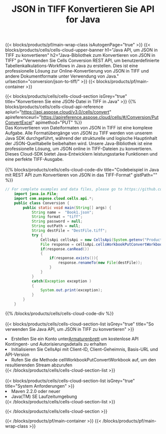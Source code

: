 ﻿---
title:  JSON in TIFF Konvertieren Sie API for Java
description:  Cloud-APIs und SDKs für Microsoft Excel und OpenOffice Calc. Konvertieren Sie die Tabelle in ein anderes Dateiformat.
url: /de/java/conversion/json-to-tiff/
---
{{< blocks/products/pf/main-wrap-class isAutogenPage="true" >}}
{{< blocks/products/cells/cells-cloud-upper-banner h1="Java API, um JSON in TIFF zu konvertieren" h2="Java-Bibliothek zum Konvertieren von JSON in TIFF" p="Verwenden Sie Cells Conversion REST API, um benutzerdefinierte Tabellenkalkulations-Workflows in Java zu erstellen. Dies ist eine professionelle Lösung zur Online-Konvertierung von JSON in TIFF und andere Dokumentformate unter Verwendung von Java." urlsection="conversion/json-to-tiff/" >}}
{{< blocks/products/pf/main-container >}}

{{< blocks/products/cells/cells-cloud-section isGrey="true" title="Konvertieren Sie eine JSON-Datei in TIFF in Java" >}}
{{% blocks/products/cells/cells-cloud-api-reference apiurl="https://api.aspose.cloud/v3.0/cells/convert" apireferenceurl="https://apireference.aspose.cloud/cells/#/Conversion/PutConvertExcel" apimethod="PUT" %}}
<br/>
Das Konvertieren von Dateiformaten von JSON in TIFF ist eine komplexe Aufgabe. Alle Formatübergänge von JSON zu TIFF werden von unserem Java SDK durchgeführt, während der strukturelle und logische Hauptinhalt der JSON-Quelltabelle beibehalten wird. Unsere Java-Bibliothek ist eine professionelle Lösung, um JSON online in TIFF-Dateien zu konvertieren. Dieses Cloud-SDK bietet Java-Entwicklern leistungsstarke Funktionen und eine perfekte TIFF-Ausgabe.
<br/>
<br/>
{{% blocks/products/cells/cells-cloud-code-div title="Codebeispiel in Java mit REST API zum Konvertieren von JSON in das TIFF-Format" gistPath="" %}}
 
```java
// For complete examples and data files, please go to https://github.com/aspose-cells-cloud/aspose-cells-cloud-java/
    import java.io.File;
    import com.aspose.cloud.cells.api.*;
    public class Conversion {
        public static void main(String[] args) {
            String name =  "Book1.json";
            String format = "tiff";
            String password = null;
            String outPath = null;
            String destFile = "DestFile.tiff";
            try {
                CellsApi cellsApi = new CellsApi(System.getenv("ProductClientId"), System.getenv("ProductClientSecret"));
                File response = cellsApi.cellsWorkbookPutConvertWorkbook(new File(name), format, password, outPath, null,null);            
                if(response.canRead())
                {
                    if(response.exists()){
                        response.renameTo(new File(destFile));
                    }                
                }
            }
            catch(Exception exception )
            {
                System.out.print(exception);
            }
        }
    }
```
 
{{% /blocks/products/cells/cells-cloud-code-div %}}
<br/>
<br/>
{{< blocks/products/cells/cells-cloud-section-list isGrey="true" title="So verwenden Sie Java API, um JSON in TIFF zu konvertieren" >}}
<li> Erstellen Sie ein Konto unter<a href="https://dashboard.aspose.cloud/">Armaturenbrett</a> um kostenlose API Kontingent- und Autorisierungsdetails zu erhalten</li>
<li>Initialisieren Sie CellsApi mit Client-ID, Client-Geheimnis, Basis-URL und API-Version</li>
<li>Rufen Sie die Methode cellWorkbookPutConvertWorkbook auf, um den resultierenden Stream abzurufen</li>
{{< /blocks/products/cells/cells-cloud-section-list >}}
<br/>
<br/>
{{< blocks/products/cells/cells-cloud-section-list isGrey="true" title="System Anforderungen" >}}
<li>Maven 2.2.0 oder neuer</li>
<li>Java(TM) SE Laufzeitumgebung</li>
{{< /blocks/products/cells/cells-cloud-section-list >}}

{{< /blocks/products/cells/cells-cloud-section >}}

{{< /blocks/products/pf/main-container >}}
{{< /blocks/products/pf/main-wrap-class >}}
